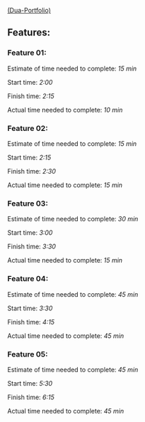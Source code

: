 [(Dua-Portfolio)](portfolio-dua.netlify.app)

## Features:

### Feature 01:

Estimate of time needed to complete: _15 min_

Start time: _2:00_

Finish time: _2:15_

Actual time needed to complete: _10 min_

### Feature 02:

Estimate of time needed to complete: _15 min_

Start time: _2:15_

Finish time: _2:30_

Actual time needed to complete: _15 min_

### Feature 03:

Estimate of time needed to complete: _30 min_

Start time: _3:00_

Finish time: _3:30_

Actual time needed to complete: _15 min_

### Feature 04:

Estimate of time needed to complete: _45 min_

Start time: _3:30_

Finish time: _4:15_

Actual time needed to complete: _45 min_

### Feature 05:

Estimate of time needed to complete: _45 min_

Start time: _5:30_

Finish time: _6:15_

Actual time needed to complete: _45 min_